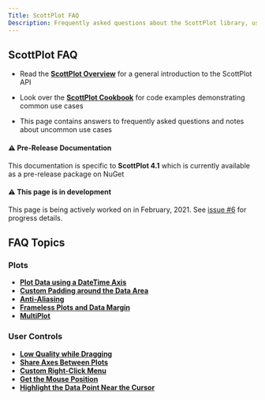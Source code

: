 ```yaml
---
Title: ScottPlot FAQ
Description: Frequently asked questions about the ScottPlot library, user controls, and implementation suggestions.
---
```


## ScottPlot FAQ

* Read the [**ScottPlot Overview**](https://swharden.com/scottplot/overview) for a general introduction to the ScottPlot API

* Look over the [**ScottPlot Cookbook**](https://swharden.com/scottplot/cookbook) for code examples demonstrating common use cases

* This page contains answers to frequently asked questions and notes about uncommon use cases

<div class="alert alert-warning" role="alert">
  <h4 class="alert-heading">⚠️ Pre-Release Documentation</h4>
  This documentation is specific to <strong>ScottPlot 4.1</strong> which is currently available as a pre-release package on NuGet
</div>

<div class="alert alert-primary" role="alert">
  <h4 class="alert-heading">⚠️ This page is in development</h4>
  This page is being actively worked on in February, 2021. See <a href="https://github.com/ScottPlot/Website/issues/6">issue #6</a> for progress details.
</div>

## FAQ Topics

### Plots
* [**Plot Data using a DateTime Axis**](datetime)
* [**Custom Padding around the Data Area**](padding)
* [**Anti-Aliasing**](anti-aliasing)
* [**Frameless Plots and Data Margin**](padding/#frameless-plot)
* [**MultiPlot**](multiplot)

### User Controls
* [**Low Quality while Dragging**](anti-aliasing)
* [**Share Axes Between Plots**](shared-axes)
* [**Custom Right-Click Menu**](right-click-menu)
* [**Get the Mouse Position**](mouse-position)
* [**Highlight the Data Point Near the Cursor**](mouse-position#highlight-the-data-point-near-the-cursor)